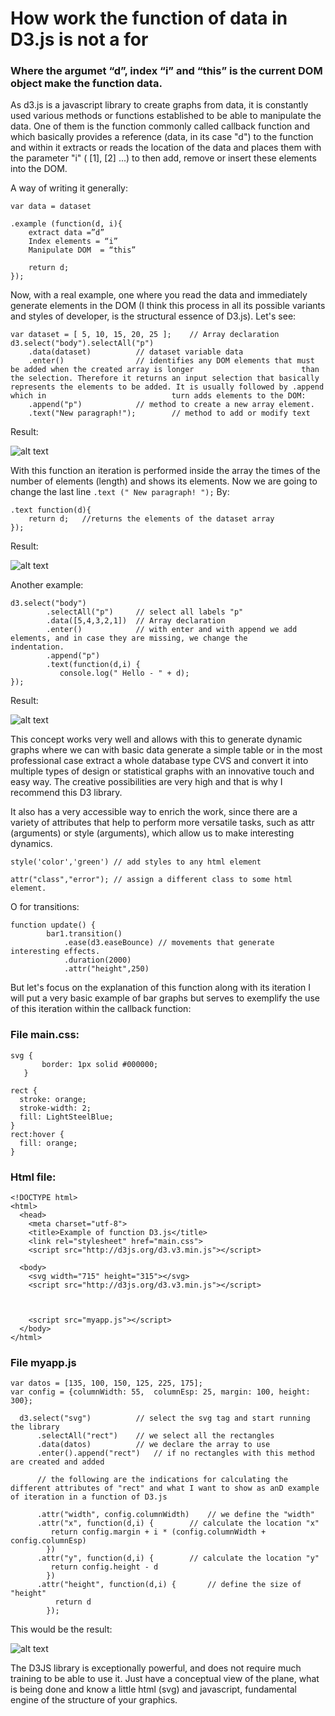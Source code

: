 # How work the function of data in D3.js is not a for
### Where the argumet “d”, index “i” and “this” is the current DOM object make the function data.


As d3.js is a javascript library to create graphs from data, it is constantly used various methods or functions established to be able to manipulate the data. One of them is the function commonly called callback function and which basically provides a reference (data, in its case "d") to the function and within it extracts or reads the location of the data and places them with the parameter "i" ( [1], [2] ...) to then add, remove or insert these elements into the DOM.

A way of writing it generally:

```
var data = dataset

.example (function(d, i){
	extract data =”d”
	Index elements = “i”
	Manipulate DOM  = “this”

	return d;
});
```

Now, with a real example, one where you read the data and immediately generate elements in the DOM (I think this process in all its possible variants and styles of developer, is the structural essence of D3.js). Let's see:


```
var dataset = [ 5, 10, 15, 20, 25 ];	// Array declaration
d3.select("body").selectAll("p")
    .data(dataset) 			// dataset variable data
    .enter() 				// identifies any DOM elements that must be added when the created array is longer 					      than the selection. Therefore it returns an input selection that basically 				  	    represents the elements to be added. It is usually followed by .append which in 					       turn adds elements to the DOM:
    .append("p")	 		// method to create a new array element.
    .text("New paragraph!");  		// method to add or modify text
```

Result:

![alt text](https://raw.githubusercontent.com/lextes/Portfolio/master/tuto1.png)

With this function an iteration is performed inside the array the times of the number of elements (length) and shows its elements. Now we are going to change the last line ```.text (" New paragraph! ");``` By:

```
.text function(d){
	return d; 	//returns the elements of the dataset array
});
```

Result:

![alt text](https://raw.githubusercontent.com/lextes/Portfolio/master/tuto2.png)



Another example:
```
d3.select("body")
        .selectAll("p") 	// select all labels "p"
        .data([5,4,3,2,1])	// Array declaration
        .enter()	        // with enter and with append we add elements, and in case they are missing, we change the  	 			       indentation.
        .append("p")  
        .text(function(d,i) {
           console.log(" Hello - " + d);
});
```

Result:

![alt text](https://raw.githubusercontent.com/lextes/Portfolio/master/tuto3.png)


This concept works very well and allows with this to generate dynamic graphs where we can with basic data generate a simple table or in the most professional case extract a whole database type CVS and convert it into multiple types of design or statistical graphs with an innovative touch and easy way. The creative possibilities are very high and that is why I recommend this D3 library.

It also has a very accessible way to enrich the work, since there are a variety of attributes that help to perform more versatile tasks, such as attr (arguments) or style (arguments), which allow us to make interesting dynamics.

```
style('color','green') // add styles to any html element

attr("class","error"); // assign a different class to some html element.
```

O for transitions:

```
function update() {
        bar1.transition()
            .ease(d3.easeBounce) // movements that generate interesting effects.
            .duration(2000)
            .attr("height",250)
```

But let's focus on the explanation of this function along with its iteration I will put a very basic example of bar graphs but serves to exemplify the use of this iteration within the callback function:

### File main.css:

```
svg {
       border: 1px solid #000000;
   }

rect {
  stroke: orange;
  stroke-width: 2;
  fill: LightSteelBlue;
}
rect:hover {
  fill: orange;
}
```

### Html file:

```
<!DOCTYPE html>
<html>
  <head>
    <meta charset="utf-8">
    <title>Example of function D3.js</title>
    <link rel="stylesheet" href="main.css">
    <script src="http://d3js.org/d3.v3.min.js"></script>

  <body>
    <svg width="715" height="315"></svg>
    <script src="http://d3js.org/d3.v3.min.js"></script>



    <script src="myapp.js"></script>
  </body>
</html>
```


### File myapp.js

```
var datos = [135, 100, 150, 125, 225, 175];
var config = {columnWidth: 55,  columnEsp: 25, margin: 100, height: 300};

  d3.select("svg")  		// select the svg tag and start running the library
      .selectAll("rect")	// we select all the rectangles
      .data(datos)       	// we declare the array to use
      .enter().append("rect") 	// if no rectangles with this method are created and added

      // the following are the indications for calculating the different attributes of "rect" and what I want to show as anD example of iteration in a function of D3.js

      .attr("width", config.columnWidth) 	// we define the "width"
      .attr("x", function(d,i) {   		// calculate the location "x"
         return config.margin + i * (config.columnWidth + config.columnEsp)
       	})
      .attr("y", function(d,i) {		// calculate the location "y"
         return config.height - d
        })
      .attr("height", function(d,i) { 		// define the size of "height"
          return d
        });
```

This would be the result:

![alt text](https://raw.githubusercontent.com/lextes/Portfolio/master/tuto4.png)

The D3JS library is exceptionally powerful, and does not require much training to be able to use it. Just have a conceptual view of the plane, what is being done and know a little html (svg) and javascript, fundamental engine of the structure of your graphics.
